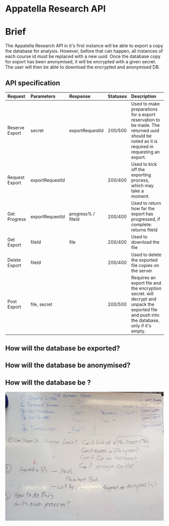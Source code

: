 

# Appatella Research API

# Brief
The Appatella Research API in it's first instance will be able to export a copy the database for analysis. However, before that can happen, all instances of each course id must be replaced with a new uuid.
Once the database copy for export has been anonymised, it will be encrypted with a given secret. The user will then be able to download the encrypted and anonymised DB.


## API specification
| Request         | Parameters      | Response      | Statuses      | Description   |
|:----------------|:----------------|:--------------|:--------------|:--------------|
|Reserve Export   | secret          |exportRequestId| 200/500       |Used to make preparations for a export reservation to be made. The returned uuid should be noted as it is required in requesting an export.|
|Request Export   | exportRequestId |               | 200/400       |Used to kick off the exporting process, which may take a moment.|
|Get Progress| exportRequestId         | progress% / fileId  | 200/400 |Used to return how far the export has progressed, if complete: returns fileId|
|Get Export       | fileId          | file          | 200/400       |Used to download the file|
|Delete Export    | fileId          |               | 200/400       |Used to delete the exported file copies on the server|
|Post Export       | file, secret            |               | 200/500       |Requires an export file and the encryption secret. will decrypt and unpack the exported file and push into the database, only if it's empty. |

## How will the database be exported?

## How will the database be anonymised?

## How will the database be ?




![image](brief_image.jpg)
